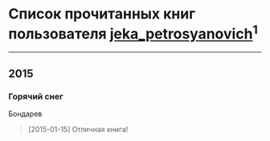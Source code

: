 # Список прочитанных книг пользователя [jeka_petrosyanovich](http://vk.com/id259471411)<sup>1</sup>
---

## 2015

### Горячий снег
Бондарев
> [2015-01-15] Отличная книга!



